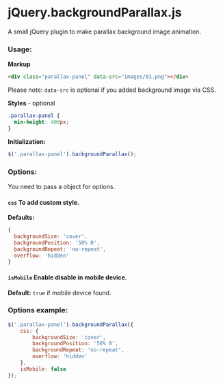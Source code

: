 # jQuery.backgroundParallax.js
A small jQuery plugin to make parallax background image animation.

### Usage:

**Markup**
````html
<div class="parallax-panel" data-src="images/01.png"></div>
````
Please note: `data-src` is optional if you added background image via CSS.

**Styles** - optional
````css
.parallax-panel {
  min-height: 400px;
}
````

**Initialization:**
````javascript
$('.parallax-panel').backgroundParallax();
````

### Options:
You need to pass a object for options.

#### `css` To add custom style.

**Defaults:**
````javascript
{
  backgroundSize: 'cover',
  backgroundPosition: '50% 0',
  backgroundRepeat: 'no-repeat',
  overflow: 'hidden'
}
````

#### `isMobile` Enable disable in mobile device.

**Default:** `true` if mobile device found.

### Options example:
````javascript
$('.parallax-panel').backgroundParallax({
	css: {
		backgroundSize: 'cover',
		backgroundPosition: '50% 0',
		backgroundRepeat: 'no-repeat',
		overflow: 'hidden'
	},
	isMobile: false
});
````